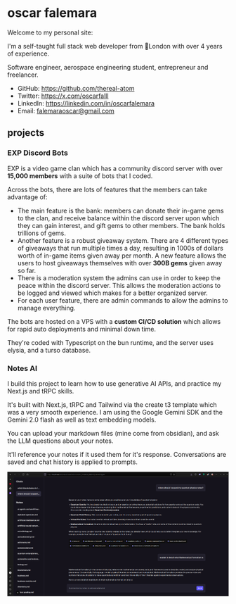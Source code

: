 # oscar falemara

Welcome to my personal site:

I'm a self-taught full stack web developer from 📍London with over 4 years of experience.

Software engineer, aerospace engineering student, entrepreneur and freelancer.

- GitHub: https://github.com/thereal-atom
- Twitter: https://x.com/oscarfalll 
- LinkedIn: https://linkedin.com/in/oscarfalemara
- Email: falemaraoscar@gmail.com

## projects

### EXP Discord Bots

EXP is a video game clan which has a community discord server with over **15,000 members** with a suite of bots that I coded.

Across the bots, there are lots of features that the members can take advantage of:
- The main feature is the bank: members can donate their in-game gems to the clan, and receive balance within the discord server upon which they can gain interest, and gift gems to other members. The bank holds trillions of gems.
- Another feature is a robust giveaway system. There are 4 different types of giveaways that run multiple times a day, resulting in 1000s of dollars worth of in-game items given away per month. A new feature allows the users to host giveaways themselves with over **300B gems** given away so far.
- There is a moderation system the admins can use in order to keep the peace within the discord server. This allows the moderation actions to be logged and viewed which makes for a better organized server.
- For each user feature, there are admin commands to allow the admins to manage everything.

The bots are hosted on a VPS with a **custom CI/CD solution** which allows for rapid auto deployments and minimal down time.

They're coded with Typescript on the bun runtime, and the server uses elysia, and a turso database.

### Notes AI

I build this project to learn how to use generative AI APIs, and practice my Next.js and tRPC skills.

It's built with Next.js, tRPC and Tailwind via the create t3 template which was a very smooth experience. I am using the Google Gemini SDK and the Gemini 2.0 flash as well as text embedding models.

You can upload your markdown files (mine come from obsidian), and ask the LLM questions about your notes.

It'll reference your notes if it used them for it's response. Conversations are saved and chat history is applied to prompts.

[<img src="https://github.com/thereal-atom/personal-site/blob/main/static/examples/obsidian-notes-ai.png">](https://oscarfal.vercel.app)